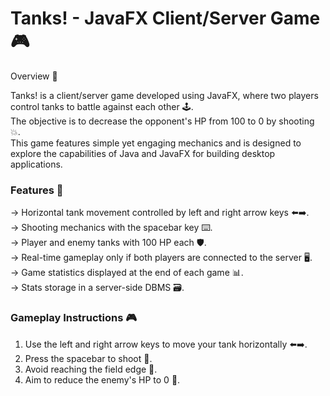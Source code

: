 # Tanks! - JavaFX Client/Server Game 🎮
Overview 🌟

Tanks! is a client/server game developed using JavaFX, where two players control tanks to battle against each other 🕹️.  
The objective is to decrease the opponent's HP from 100 to 0 by shooting 💥.  
This game features simple yet engaging mechanics and is designed to explore the capabilities of Java and JavaFX for building desktop applications.
### Features 🚀

 ->   Horizontal tank movement controlled by left and right arrow keys ⬅️➡️.  
 ->   Shooting mechanics with the spacebar key ⌨️.  
 ->   Player and enemy tanks with 100 HP each 🛡️.  
 ->   Real-time gameplay only if both players are connected to the server 🖥️.  
 ->   Game statistics displayed at the end of each game 📊.  
 ->   Stats storage in a server-side DBMS 🗃️.  

### Gameplay Instructions 🎮

1.    Use the left and right arrow keys to move your tank horizontally ⬅️➡️.
2.    Press the spacebar to shoot 🔫.
3.    Avoid reaching the field edge 🚫.
4.    Aim to reduce the enemy's HP to 0 🎯.